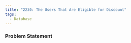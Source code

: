 ```yaml
---
title: "2230: The Users That Are Eligible for Discount"
tags:
  - Database
---
```

### Problem Statement

